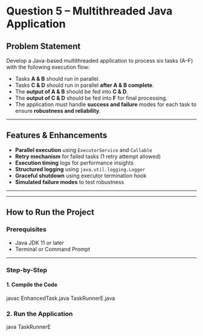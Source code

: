 # Question 5 – Multithreaded Java Application

##  Problem Statement

Develop a Java-based multithreaded application to process six tasks (A–F) with the following execution flow:

- Tasks **A & B** should run in parallel.
- Tasks **C & D** should run in parallel **after A & B complete**.
- The **output of A & B** should be fed into **C & D**.
- The **output of C & D** should be fed into **F** for final processing.
- The application must handle **success and failure** modes for each task to ensure **robustness and reliability**.

---

##  Features & Enhancements

-  **Parallel execution** using `ExecutorService` and `Callable`
-  **Retry mechanism** for failed tasks (1 retry attempt allowed)
-  **Execution timing** logs for performance insights
-  **Structured logging** using `java.util.logging.Logger`
-  **Graceful shutdown** using executor termination hook
-  **Simulated failure modes** to test robustness

---

---

##  How to Run the Project

###  Prerequisites

- Java JDK 11 or later
- Terminal or Command Prompt

---

###  Step-by-Step 

#### 1. **Compile the Code**

javac EnhancedTask.java TaskRunnerE.java

### 2. **Run the Application**

java TaskRunnerE
